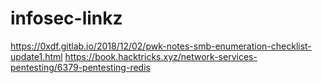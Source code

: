 # infosec-linkz

https://0xdf.gitlab.io/2018/12/02/pwk-notes-smb-enumeration-checklist-update1.html
https://book.hacktricks.xyz/network-services-pentesting/6379-pentesting-redis
